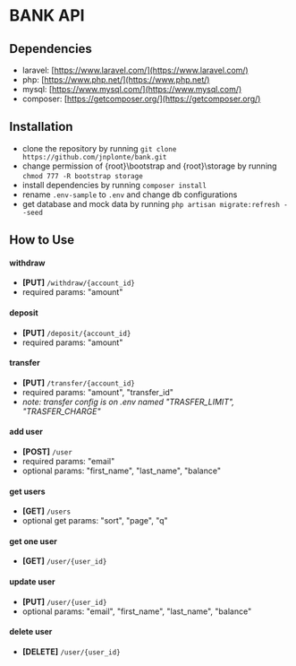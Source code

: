 # BANK API


## Dependencies
* laravel: [https://www.laravel.com/](https://www.laravel.com/)
* php: [https://www.php.net/](https://www.php.net/)
* mysql: [https://www.mysql.com/](https://www.mysql.com/)
* composer: [https://getcomposer.org/](https://getcomposer.org/)


## Installation
* clone the repository by running `git clone https://github.com/jnplonte/bank.git`
* change permission of {root}\bootstrap and {root}\storage by running `chmod 777 -R bootstrap storage`
* install dependencies by running `composer install`
* rename `.env-sample` to `.env` and change db configurations
* get database and mock data by running `php artisan migrate:refresh --seed`


## How to Use
#### withdraw
- **[PUT]**  `/withdraw/{account_id}`
- required params: "amount"

#### deposit
- **[PUT]** `/deposit/{account_id}`
- required params: "amount"

#### transfer
- **[PUT]** `/transfer/{account_id}`
- required params: "amount", "transfer_id"
- *note: transfer config is on .env named "TRASFER_LIMIT", "TRASFER_CHARGE"*

#### add user
- **[POST]** `/user`
- required params: "email"
- optional params: "first_name", "last_name", "balance"

#### get users
- **[GET]** `/users`
- optional get params: "sort", "page", "q"

#### get one user
- **[GET]** `/user/{user_id}`

#### update user
- **[PUT]** `/user/{user_id}`
- optional params: "email", "first_name", "last_name", "balance"

#### delete user
- **[DELETE]** `/user/{user_id}`
